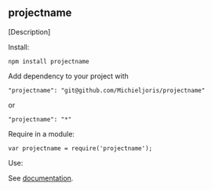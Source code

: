 projectname
--------

[Description]

Install:

    npm install projectname
	
Add dependency to your project with

    "projectname": "git@github.com/Michieljoris/projectname"
	
or

	"projectname": "*"

Require in a module:

    var projectname = require('projectname');

Use:

See [documentation](https://rawgithub.com/Michieljoris/projectname/master/docs/projectname.html).






